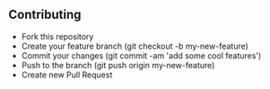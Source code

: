 ## Contributing
- Fork this repository
- Create your feature branch (git checkout -b my-new-feature)
- Commit your changes (git commit -am 'add some cool features')
- Push to the branch (git push origin my-new-feature)
- Create new Pull Request
